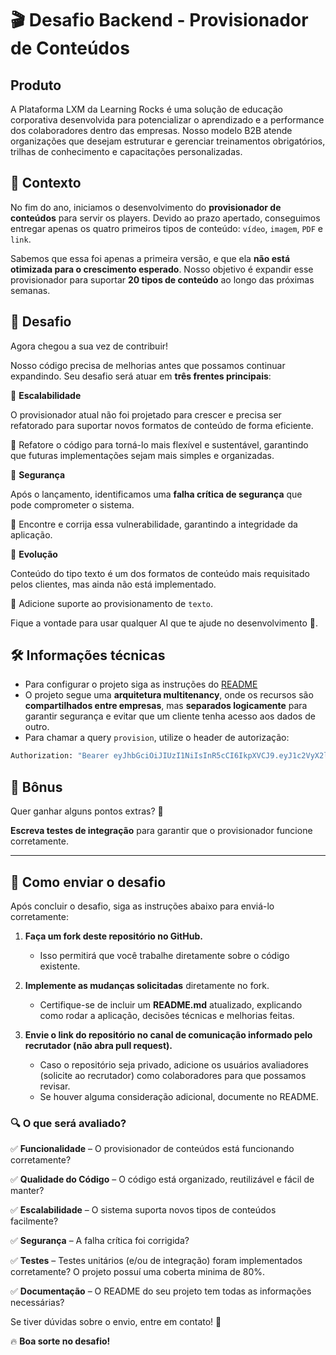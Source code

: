 # 🎬 Desafio Backend - Provisionador de Conteúdos

## Produto

A Plataforma LXM da Learning Rocks é uma solução de educação corporativa desenvolvida para potencializar o aprendizado e a performance dos colaboradores dentro das empresas. Nosso modelo B2B atende organizações que desejam estruturar e gerenciar treinamentos obrigatórios, trilhas de conhecimento e capacitações personalizadas.

## 🚀 Contexto

No fim do ano, iniciamos o desenvolvimento do **provisionador de conteúdos** para servir os players. Devido ao prazo apertado, conseguimos entregar apenas os quatro primeiros tipos de conteúdo: `vídeo`, `imagem`, `PDF` e `link`.

Sabemos que essa foi apenas a primeira versão, e que ela **não está otimizada para o crescimento esperado**. Nosso objetivo é expandir esse provisionador para suportar **20 tipos de conteúdo** ao longo das próximas semanas.

## 🎯 Desafio

Agora chegou a sua vez de contribuir!

Nosso código precisa de melhorias antes que possamos continuar expandindo. Seu desafio será atuar em **três frentes principais**:

🔹 **Escalabilidade**

O provisionador atual não foi projetado para crescer e precisa ser refatorado para suportar novos formatos de conteúdo de forma eficiente.

📝 Refatore o código para torná-lo mais flexível e sustentável, garantindo que futuras implementações sejam mais simples e organizadas.

🔹 **Segurança**

Após o lançamento, identificamos uma **falha crítica de segurança** que pode comprometer o sistema.

📝 Encontre e corrija essa vulnerabilidade, garantindo a integridade da aplicação.

🔹 **Evolução**

Conteúdo do tipo texto é um dos formatos de conteúdo mais requisitado pelos clientes, mas ainda não está implementado.

📝 Adicione suporte ao provisionamento de `texto`.

Fique a vontade para usar qualquer AI que te ajude no desenvolvimento 🤖.

## 🛠 Informações técnicas

- Para configurar o projeto siga as instruções do [README](./README.md)
- O projeto segue uma **arquitetura multitenancy**, onde os recursos são **compartilhados entre empresas**, mas **separados logicamente** para garantir segurança e evitar que um cliente tenha acesso aos dados de outro.
- Para chamar a query `provision`, utilize o header de autorização:

```bash
Authorization: "Bearer eyJhbGciOiJIUzI1NiIsInR5cCI6IkpXVCJ9.eyJ1c2VyX2lkIjoiMThjMzdjZTItY2QzNC00MzA1LTljYTQtYzE1ZmM3MzZiZWFjIn0.pqWRiyQuvWRVQgIzKvQ85RrBwSF5KxeGZrkFvKt2CG8"
```

## 🎁 Bônus

Quer ganhar alguns pontos extras? 🚀

**Escreva testes de integração** para garantir que o provisionador funcione corretamente.

---

## 📩 Como enviar o desafio

Após concluir o desafio, siga as instruções abaixo para enviá-lo corretamente:

1. **Faça um fork deste repositório no GitHub.**

   - Isso permitirá que você trabalhe diretamente sobre o código existente.

2. **Implemente as mudanças solicitadas** diretamente no fork.

   - Certifique-se de incluir um **README.md** atualizado, explicando como rodar a aplicação, decisões técnicas e melhorias feitas.

3. **Envie o link do repositório no canal de comunicação informado pelo recrutador (não abra pull request).**
   - Caso o repositório seja privado, adicione os usuários avaliadores (solicite ao recrutador) como colaboradores para que possamos revisar.
   - Se houver alguma consideração adicional, documente no README.

### 🔍 O que será avaliado?

✅ **Funcionalidade** – O provisionador de conteúdos está funcionando corretamente?

✅ **Qualidade do Código** – O código está organizado, reutilizável e fácil de manter?

✅ **Escalabilidade** – O sistema suporta novos tipos de conteúdos facilmente?

✅ **Segurança** – A falha crítica foi corrigida?

✅ **Testes** – Testes unitários (e/ou de integração) foram implementados corretamente? O projeto possuí uma coberta minima de 80%.

✅ **Documentação** – O README do seu projeto tem todas as informações necessárias?

Se tiver dúvidas sobre o envio, entre em contato! 🚀

🔥 **Boa sorte no desafio!**
